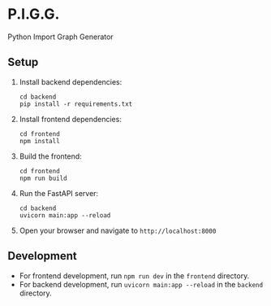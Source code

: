 # P.I.G.G.

Python Import Graph Generator

## Setup

1. Install backend dependencies:
   ```
   cd backend
   pip install -r requirements.txt
   ```

2. Install frontend dependencies:
   ```
   cd frontend
   npm install
   ```

3. Build the frontend:
   ```
   cd frontend
   npm run build
   ```

4. Run the FastAPI server:
   ```
   cd backend
   uvicorn main:app --reload
   ```

5. Open your browser and navigate to `http://localhost:8000`

## Development

- For frontend development, run `npm run dev` in the `frontend` directory.
- For backend development, run `uvicorn main:app --reload` in the `backend` directory.